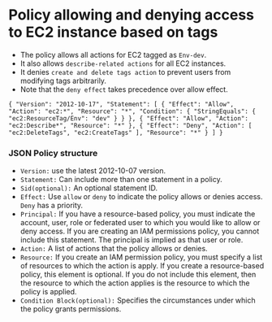 # Policy allowing and denying access to EC2 instance based on tags
- The policy allows all actions for EC2 tagged as `Env-dev`.
- It also allows `describe-related actions` for all EC2 instances.
- It denies `create and delete tags action` to prevent users from modifying tags arbitrarily.
- Note that the `deny effect` takes precedence over allow effect.

`{
    "Version": "2012-10-17",
    "Statement": [
        {
            "Effect": "Allow",
            "Action": "ec2:*",
            "Resource": "*",
            "Condition": {
                "StringEquals": {
                    "ec2:ResourceTag/Env": "dev"
                }
            }
        },
        {
            "Effect": "Allow",
            "Action": "ec2:Describe*",
            "Resource": "*"
        },
        {
            "Effect": "Deny",
            "Action": [
                "ec2:DeleteTags",
                "ec2:CreateTags"
            ],
            "Resource": "*"
        }
    ]
}
`

### JSON Policy structure
- `Version:` use the latest 2012-10-07 version.
- `Statement:` Can include more than one statement in a policy.
- `Sid(optional):` An optional statement ID.
- `Effect:` Use `allow` or `deny` to indicate the policy allows or denies access. `Deny` has a priority.
- `Principal:` If you have a resource-based policy, you must indicate the account, user, role or federated user to which you would like to allow or deny access. If you are creating an IAM permissions policy, you cannot include this statement. The principal is implied as that user or role.
- `Action:` A list of actions that the policy allows or denies.
- `Resource:` If you create an IAM permission policy, you must specify a list of resources to which the action is apply. If you create a resource-based policy, this element is optional. If you do not include this element, then the resource to which the action applies is the resource to which the policy is applied.
- `Condition Block(optional):` Specifies the circumstances under which the policy grants permissions.

